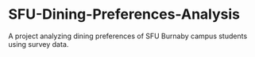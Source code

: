 # SFU-Dining-Preferences-Analysis
A project analyzing dining preferences of SFU Burnaby campus students using survey data.
